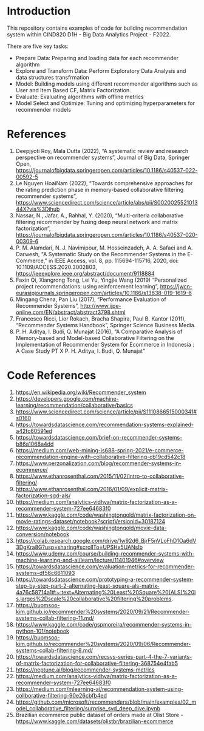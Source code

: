 
# Introduction

This repository contains examples of code for building recommendation system within CIND820 D1H - Big Data Analytics Project - F2022. 

There are five key tasks:
* Prepare Data: Preparing and loading data for each recommender algorithm
* Explore and Transform Data: Perform Exploratory Data Analysis and data structures transfrmation
* Model: Building models using different recommender algorithms such as User and Item Based CF, Matrix Factorization.
* Evaluate: Evaluating algorithms with offline metrics
* Model Select and Optimize: Tuning and optimizing hyperparameters for recommender models


# References

1.	Deepjyoti Roy, Mala Dutta (2022), “A systematic review and research perspective on recommender systems”, Journal of Big Data, Springer Open, https://journalofbigdata.springeropen.com/articles/10.1186/s40537-022-00592-5 
2.	Le Nguyen HoaiNam (2022), “Towards comprehensive approaches for the rating prediction phase in memory-based collaborative filtering recommender systems”, https://www.sciencedirect.com/science/article/abs/pii/S002002552101344X?via%3Dihub
3.	Nassar, N., Jafar, A., Rahhal, Y. (2020), “Multi-criteria collaborative filtering recommender by fusing deep neural network and matrix factorization”, https://journalofbigdata.springeropen.com/articles/10.1186/s40537-020-00309-6 
4.	P. M. Alamdari, N. J. Navimipour, M. Hosseinzadeh, A. A. Safaei and A. Darwesh, "A Systematic Study on the Recommender Systems in the E-Commerce," in IEEE Access, vol. 8, pp. 115694-115716, 2020, doi: 10.1109/ACCESS.2020.3002803, https://ieeexplore.ieee.org/abstract/document/9118884 
5.	Faxin Qi, Xiangrong Tong, Lei Yu, Yingjie Wang (2019) “Personalized project recommendations: using reinforcement learning”, https://jwcn-eurasipjournals.springeropen.com/articles/10.1186/s13638-019-1619-6 
6.	Mingang Chena, Pan Liu (2017), “Performance Evaluation of Recommender Systems”, http://www.ijpe-online.com/EN/abstract/abstract3798.shtml
7.	Francesco Ricci, Lior Rokach, Bracha Shapira, Paul B. Kantor (2011), “Recommender Systems Handbook”, Springer Science Business Media.
8.	P. H. Aditya, I. Budi, Q. Munajat (2016), “A Comparative Analysis of Memory-based and Model-based Collaborative Filtering on the Implementation of Recommender System for Ecommerce in Indonesia : A Case Study PT X P. H. Aditya, I. Budi, Q. Munajat”

# Code References

1.	https://en.wikipedia.org/wiki/Recommender_system
2.	https://developers.google.com/machine-learning/recommendation/collaborative/basics 
3.	https://www.sciencedirect.com/science/article/pii/S1110866515000341#s0160
4.	https://towardsdatascience.com/recommendation-systems-explained-a42fc60591ed
5.	https://towardsdatascience.com/brief-on-recommender-systems-b86a1068a4dd 
6.	https://medium.com/web-mining-is688-spring-2021/e-commerce-recommendation-engine-with-collaborative-filtering-cb19cd542c18 
7.	https://www.perzonalization.com/blog/recommender-systems-in-ecommerce/ 
8.	https://www.ethanrosenthal.com/2015/11/02/intro-to-collaborative-filtering/
9.	https://www.ethanrosenthal.com/2016/01/09/explicit-matrix-factorization-sgd-als/
10.	https://medium.com/analytics-vidhya/matrix-factorization-as-a-recommender-system-727ee64683f0
11.	https://www.kaggle.com/code/washingtongold/matrix-factorization-on-movie-ratings-dataset/notebook?scriptVersionId=30187124
12.	https://www.kaggle.com/code/washingtongold/movie-data-conversion/notebook
13.	https://colab.research.google.com/drive/1w92d6_BjrF5nVLoFhD1Oa6dV3DgKra8G?usp=sharing#scrollTo=UPSHx5UANsIb
14.	https://www.udemy.com/course/building-recommender-systems-with-machine-learning-and-ai/learn/lecture/11401946#overview
15.	https://towardsdatascience.com/evaluation-metrics-for-recommender-systems-df56c6611093
16.	https://towardsdatascience.com/prototyping-a-recommender-system-step-by-step-part-2-alternating-least-square-als-matrix-4a76c58714a1#:~:text=Alternating%20Least%20Square%20(ALS)%20is,larges%2Dscale%20collaborative%20filtering%20problems.
17.	https://buomsoo-kim.github.io/recommender%20systems/2020/09/21/Recommender-systems-collab-filtering-11.md/
18.	https://www.kaggle.com/code/gspmoreira/recommender-systems-in-python-101/notebook
19.	https://buomsoo-kim.github.io/recommender%20systems/2020/09/06/Recommender-systems-collab-filtering-8.md/
20.	https://towardsdatascience.com/recsys-series-part-4-the-7-variants-of-matrix-factorization-for-collaborative-filtering-368754e4fab5
21.	https://neptune.ai/blog/recommender-systems-metrics
22.	https://medium.com/analytics-vidhya/matrix-factorization-as-a-recommender-system-727ee64683f0
23.	https://medium.com/mlearning-ai/recommendation-system-using-collborative-filtering-90e26cbfb4ed
24.	https://github.com/microsoft/recommenders/blob/main/examples/02_model_collaborative_filtering/surprise_svd_deep_dive.ipynb
25.	Brazilian ecommerce public dataset of orders made at Olist Store - https://www.kaggle.com/datasets/olistbr/brazilian-ecommerce 

